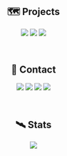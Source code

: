 <h2 align="center"><b>🗺️ Projects</b></h2><p align="center">
<a href="https://goup.im"><img src="https://img.shields.io/badge/goUP-1E90FF?style=for-the-badge"/></a>
<a href="https://stater.goup.im"><img src="https://img.shields.io/badge/PrivateStater-1E90FF?style=for-the-badge"/></a>
<a href="https://makport.goup.im"><img src="https://img.shields.io/badge/Makport-1E90FF?style=for-the-badge"/></a>

<br><h2 align="center"><b>💬 Contact</b></h2><p align="center">
<a href="https://t.me/jaeone1022"><img src="https://img.shields.io/badge/Telegram-26A5E4?style=for-the-badge&logo=Telegram&logoColor=white"/></a>
<a href="https://signal.me/#eu/QR6BrPWuMfei56DBNMrkOqoS0ylwVxS2D-heyDmq-hZfej4xfUFPtoxhChlUXgUz"><img src="https://img.shields.io/badge/Signal-3542FF.svg?&style=for-the-badge&logo=Signal&logoColor=white"/></a>
<a href="https://discord.gg/DSYxfPRxrA"><img src="https://img.shields.io/badge/Discord-5865F2?style=for-the-badge&logo=Discord&logoColor=white"/></a>
<a href="mailto:jaeone22@proton.me"><img src="https://img.shields.io/badge/Proton%20Mail-7F53FF?style=for-the-badge&logo=protonmail&logoColor=white"/></a>

<br><h2 align="center"><b>🛰️ Stats</b></h2><p align="center">
<img src="https://github-readme-stats.vercel.app/api/top-langs/?username=jaeone22&theme=blue-green"/>
